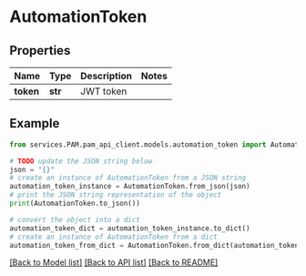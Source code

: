 # AutomationToken


## Properties

Name | Type | Description | Notes
------------ | ------------- | ------------- | -------------
**token** | **str** | JWT token | 

## Example

```python
from services.PAM.pam_api_client.models.automation_token import AutomationToken

# TODO update the JSON string below
json = "{}"
# create an instance of AutomationToken from a JSON string
automation_token_instance = AutomationToken.from_json(json)
# print the JSON string representation of the object
print(AutomationToken.to_json())

# convert the object into a dict
automation_token_dict = automation_token_instance.to_dict()
# create an instance of AutomationToken from a dict
automation_token_from_dict = AutomationToken.from_dict(automation_token_dict)
```
[[Back to Model list]](../README.md#documentation-for-models) [[Back to API list]](../README.md#documentation-for-api-endpoints) [[Back to README]](../README.md)


